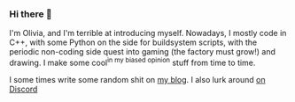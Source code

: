 ### Hi there 👋

I'm Olivia, and I'm terrible at introducing myself. Nowadays, I mostly code in C++, with some Python on the side for buildsystem scripts, with the periodic non-coding side quest into gaming (the factory must grow!) and drawing. I make some cool<sup>in my biased opinion</sup> stuff from time to time.

I some times write some random shit on [my blog](https://lunarwatcher.github.io/posts/). I also lurk around [on Discord](https://discord.gg/bjZD42j)
